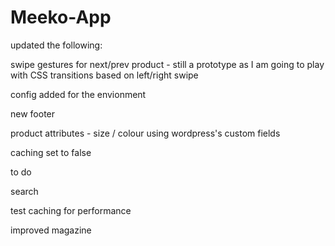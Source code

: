 # Meeko-App

updated the following:


swipe gestures for next/prev product - still a prototype as I am going to play with CSS transitions based on left/right swipe

config added for the envionment

new footer

product attributes - size / colour using wordpress's custom fields

caching set to false


to do


search

test caching for performance

improved magazine

